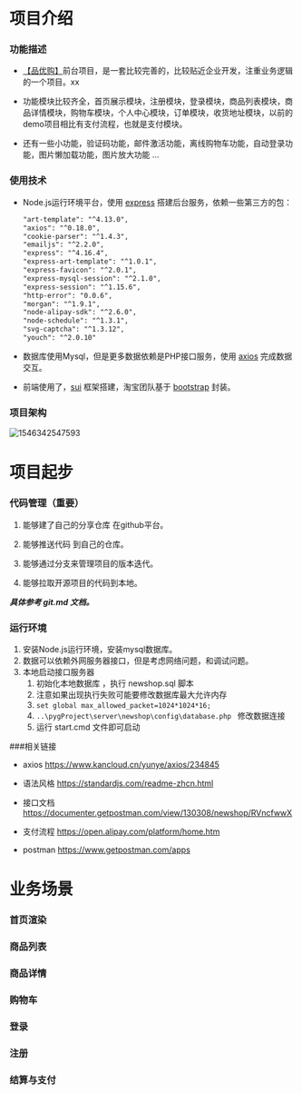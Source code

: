 # 项目介绍

### 功能描述

- [【品优购】](https://ns.uieee.com/)前台项目，是一套比较完善的，比较贴近企业开发，注重业务逻辑的一个项目。xx

- 功能模块比较齐全，首页展示模块，注册模块，登录模块，商品列表模块，商品详情模块，购物车模块，个人中心模块，订单模块，收货地址模块，以前的demo项目相比有支付流程，也就是支付模块。

- 还有一些小功能，验证码功能，邮件激活功能，离线购物车功能，自动登录功能，图片懒加载功能，图片放大功能 ...

### 使用技术

- Node.js运行环境平台，使用 [express](http://www.expressjs.com.cn/) 搭建后台服务，依赖一些第三方的包：

  ```reStructuredText
  "art-template": "^4.13.0",
  "axios": "^0.18.0",
  "cookie-parser": "^1.4.3",
  "emailjs": "^2.2.0",
  "express": "^4.16.4",
  "express-art-template": "^1.0.1",
  "express-favicon": "^2.0.1",
  "express-mysql-session": "^2.1.0",
  "express-session": "^1.15.6",
  "http-error": "0.0.6",
  "morgan": "^1.9.1",
  "node-alipay-sdk": "^2.6.0",
  "node-schedule": "^1.3.1",
  "svg-captcha": "^1.3.12",
  "youch": "^2.0.10"
  ```

- 数据库使用Mysql，但是更多数据依赖是PHP接口服务，使用 [axios](https://www.kancloud.cn/yunye/axios/234845) 完成数据交互。

- 前端使用了，[sui](http://sui.taobao.org/sui/docs/gallery.html)  框架搭建，淘宝团队基于 [bootstrap](http://www.bootcss.com/) 封装。

### 项目架构



![1546342547593](docs/media/1546342547593.png)



# 项目起步

### 代码管理（重要）

1.  能够建了自己的分享仓库 在github平台。

2.  能够推送代码 到自己的仓库。

3.  能够通过分支来管理项目的版本迭代。

4.  能够拉取开源项目的代码到本地。

   ***具体参考 git.md 文档。***

### 运行环境

1. 安装Node.js运行环境，安装mysql数据库。
2. 数据可以依赖外网服务器接口，但是考虑网络问题，和调试问题。
3. 本地启动接口服务器
   1. 初始化本地数据库 ，执行 newshop.sql 脚本
   2. 注意如果出现执行失败可能要修改数据库最大允许内存 
   3. `set global max_allowed_packet=1024*1024*16; `
   4. `..\pygProject\server\newshop\config\database.php ` 修改数据连接
   5. 运行 start.cmd 文件即可启动

###相关链接

- axios  https://www.kancloud.cn/yunye/axios/234845

- 语法风格   https://standardjs.com/readme-zhcn.html

- 接口文档  https://documenter.getpostman.com/view/130308/newshop/RVncfwwX

- 支付流程  https://open.alipay.com/platform/home.htm

- postman https://www.getpostman.com/apps

# 业务场景

### 首页渲染

### 商品列表

### 商品详情

### 购物车

### 登录

### 注册

### 结算与支付


